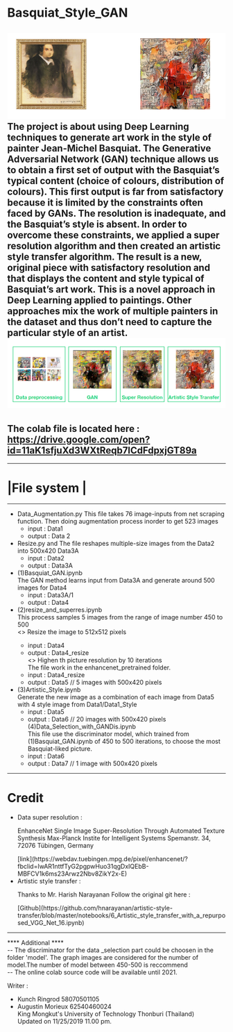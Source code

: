 
# Basquiat_Style_GAN
![A PIECE OF ART ! ](https://github.com/Kunch/Basquiat_Style_GAN/blob/master/image/result.PNG)
   The project is about using Deep Learning techniques to generate art work in the style of painter Jean-Michel Basquiat. The Generative Adversarial Network (GAN) technique allows us to obtain a first set of output with the Basquiat’s typical content (choice of colours, distribution of colours). This first output is far from satisfactory because it is limited by the constraints often faced by GANs. The resolution is inadequate, and the Basquiat’s style is absent. In order to overcome these constraints, we applied a super resolution algorithm and then created an artistic style transfer algorithm. The result is a new, original piece with satisfactory resolution and that displays the content and style typical of Basquiat’s art work. This is a novel approach in Deep Learning applied to paintings. Other approaches mix the work of multiple painters in the dataset and thus don’t need to capture the particular style of an artist. 
![Each Process](https://github.com/Kunch/Basquiat_Style_GAN/blob/master/image/img.PNG)
----------------------------------------------------------
The colab file is located here : <br /> https://drive.google.com/open?id=11aK1sfjuXd3WXtReqb7ICdFdpxjGT89a
----------------------------------------------------------
--------------
# |File system |
--------------
- Data_Augmentation.py 
This file takes 76 image-inputs from net scraping function. Then doing augmentation process inorder to get 523 images<br />
	- input : Data1<br />
	- output : Data 2<br />
- Resize.py and 
The file reshapes multiple-size images from the Data2 into 500x420 Data3A<br />
	- input : Data2<br />
	- output : Data3A<br />
- (1)Basquiat_GAN.ipynb<br />
The GAN method learns input from Data3A and generate around 500 images for Data4<br />
	- input : Data3A/1<br />
	- output : Data4<br />
- (2)resize_and_superres.ipynb<br />
This process samples 5 images from the range of image number 450 to 500<br />
	<<resize part >> Resize the image to 512x512 pixels<br />
	- input : Data4<br />
	- output : Data4_resize<br />
	<<super resolution part >> Highen th picture resolution by 10 iterations<br />
	The file work in the enhancenet_pretrained folder.<br />
	- input : Data4_resize<br />
	- output : Data5 // 5 images with 500x420 pixels<br />
- (3)Artistic_Style.ipynb<br />
	Generate the new image as a combination of each image from Data5 with 4 style image from Data1/Data1_Style<br />
	- input : Data5<br />
	- output : Data6 // 20 images with 500x420 pixels <br />
(4)Data_Selection_with_GANDis.ipynb<br />
	This file use the discriminator model, which trained from (1)Basquiat_GAN.ipynb of 450 to 500 iterations, to choose the most Basquiat-liked picture.<br />
	- input : Data6<br />
	- output : Data7 // 1 image with 500x420 pixels<br />
----------------------------------------------------------
# Credit 

- Data super resolution : 
	<p>EnhanceNet
	Single Image Super-Resolution
	Through Automated Texture Synthesis
		Max-Planck Instite for Intelligent Systems
		Spemanstr. 34, 72076 Tübingen, Germany   </p>
	[link](https://webdav.tuebingen.mpg.de/pixel/enhancenet/?fbclid=IwAR1nttfTyG2pgpwHuo31qgDxIQEbB-MBFCV1k6ms23Arwz2Nbv8ZikY2x-E)
- Artistic style transfer :
	<p>Thanks to Mr. Harish Narayanan
	Follow the original git here :  </p> [Github](https://github.com/hnarayanan/artistic-style-transfer/blob/master/notebooks/6_Artistic_style_transfer_with_a_repurposed_VGG_Net_16.ipynb)  

---------------------------------------------------------
**** Additional ****<br />
-- The discriminator for the data _selection part could be choosen in the folder 'model'. The graph images are considered for the number of model.The number of model between 450-500 is reccommend<br />
-- The online colab source code  will be available until 2021. <br />

Writer : 
- Kunch Ringrod 58070501105
- Augustin Morieux 62540460024 <br />
King Mongkut's University of Technology Thonburi (Thailand) <br />
Updated on 11/25/2019 11.00 pm.
 
